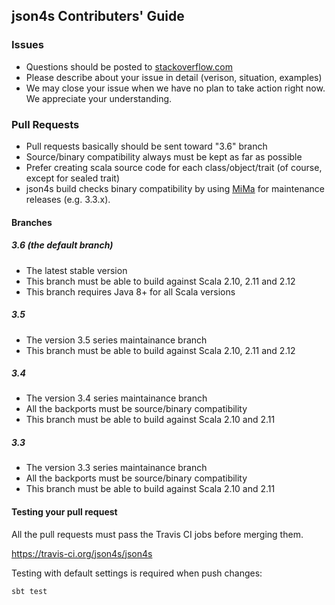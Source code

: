 ## json4s Contributers' Guide

### Issues

- Questions should be posted to [stackoverflow.com](http://stackoverflow.com/questions/tagged/json4s)
- Please describe about your issue in detail (verison, situation, examples)
- We may close your issue when we have no plan to take action right now. We appreciate your understanding.

### Pull Requests

- Pull requests basically should be sent toward "3.6" branch
- Source/binary compatibility always must be kept as far as possible
- Prefer creating scala source code for each class/object/trait (of course, except for sealed trait)
- json4s build checks binary compatibility by using [MiMa](https://github.com/typesafehub/migration-manager/wiki/Sbt-plugin) for maintenance releases (e.g. 3.3.x).

#### Branches

##### 3.6 (the default branch)

- The latest stable version
- This branch must be able to build against Scala 2.10, 2.11 and 2.12
- This branch requires Java 8+ for all Scala versions

##### 3.5

- The version 3.5 series maintainance branch
- This branch must be able to build against Scala 2.10, 2.11 and 2.12

##### 3.4

- The version 3.4 series maintainance branch
- All the backports must be source/binary compatibility
- This branch must be able to build against Scala 2.10 and 2.11

##### 3.3

- The version 3.3 series maintainance branch
- All the backports must be source/binary compatibility
- This branch must be able to build against Scala 2.10 and 2.11

#### Testing your pull request

All the pull requests must pass the Travis CI jobs before merging them.

https://travis-ci.org/json4s/json4s

Testing with default settings is required when push changes:

```sh
sbt test
```
